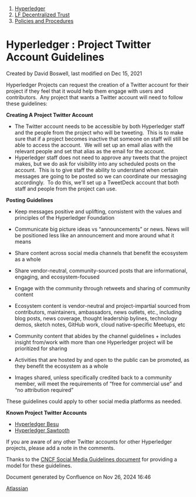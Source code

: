 1. [Hyperledger](index.html)
2. [LF Decentralized Trust](LF-Decentralized-Trust_19595266.html)
3. [Policies and Procedures](Policies-and-Procedures_19595414.html)

# Hyperledger : Project Twitter Account Guidelines

Created by David Boswell, last modified on Dec 15, 2021

Hyperledger Projects can request the creation of a Twitter account for their project if they feel that it would help them engage with users and contributors.  Any project that wants a Twitter account will need to follow these guidelines:

**Creating A Project Twitter Account**

- The Twitter account needs to be accessible by both Hyperledger staff and the people from the project who will be tweeting.  This is to make sure that if a project becomes inactive that someone on staff will still be able to access the account.  We will set up an email alias with the relevant people and set that alias as the email for the account.
- Hyperledger staff does not need to approve any tweets that the project makes, but we do ask for visibility into any scheduled posts on the account.  This is to give staff the ability to understand when certain messages are going to be posted so we can coordinate our messaging accordingly.  To do this, we'll set up a TweetDeck account that both staff and people from the project can use.

**Posting Guidelines**

- Keep messages positive and uplifting, consistent with the values and principles of the Hyperledger Foundation
  
- Communicate big picture ideas vs “announcements” or news. News will be positioned less like an announcement and more around what it means
- Share content across social media channels that benefit the ecosystem as a whole
- Share vendor-neutral, community-sourced posts that are informational, engaging, and ecosystem-focused
- Engage with the community through retweets and sharing of community content
- Ecosystem content is vendor-neutral and project-impartial sourced from contributors, maintainers, ambassadors, news outlets, etc., including blog posts, news coverage, thought leadership bylines, technology demos, sketch notes, GitHub work, cloud native-specific Meetups, etc
- Community content that abides by the channel guidelines + includes insight from/work with more than one Hyperledger project will be prioritized for sharing
- Activities that are hosted by and open to the public can be promoted, as they benefit the ecosystem as a whole
- Images shared, unless specifically credited back to a community member, will meet the requirements of “free for commercial use” and “no attribution required”

These guidelines could apply to other social media platforms as needed.

**Known Project Twitter Accounts**

- [Hyperledger Besu](https://twitter.com/HyperledgerBesu)
- [Hyperledger Sawtooth](https://twitter.com/hl_sawtooth)

If you are aware of any other Twitter accounts for other Hyperledger projects, please add a note in the comments.

Thanks to the [CNCF Social Media Guidelines document](https://github.com/cncf/foundation/blob/master/social-guidelines.md) for providing a model for these guidelines.

Document generated by Confluence on Nov 26, 2024 16:46

[Atlassian](http://www.atlassian.com/)
